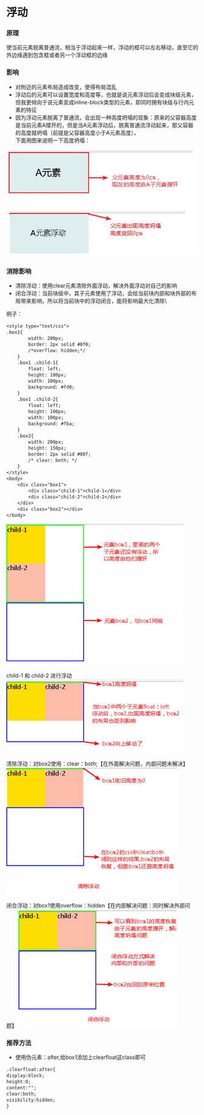 # 浮动

### 原理
使当前元素脱离普通流，相当于浮动起来一样，浮动的框可以左右移动，直至它的外边缘遇到包含框或者另一个浮动框的边缘

### 影响
- 对附近的元素布局造成改变，使得布局混乱
- 浮动后的元素可以设置宽度和高度等，也就是说元素浮动后会变成块级元素，但我更倾向于说元素变成inline-block类型的元素，即同时拥有块级与行内元素的特征
- 因为浮动元素脱离了普通流，会出现一种高度坍塌的现象：原来的父容器高度是当前元素A撑开的，但是当A元素浮动后，脱离普通流浮动起来，那父容器的高度就坍塌（前提是父容器高度小于A元素高度），<br>
下面用图来说明一下高度坍塌：

![元素浮动影响](../img/元素浮动01.jpg)

### 消除影响
- 清除浮动：使用clear元素清除外面浮动，解决外面浮动对自己的影响
- 闭合浮动：当前块级中，其子元素使用了浮动，会给当前块内部和块外部的布局带来影响，所以将当前块中的浮动闭合，能将影响最大化清除\

例子：
````
<style type="text/css">
.box1{
        width: 200px;
        border: 2px solid #0f0;
        /*overflow: hidden;*/
    }
    .box1 .child-1{
        float: left;
        height: 100px;
        width: 100px;
        background: #fd0;
    }
    .box1 .child-2{
        float: left;
        height: 100px;
        width: 100px;
        background: #fba;
    }
    .box2{
        width: 200px;
        height: 150px;
        border: 2px solid #00f;
        /* clear: both; */
    }
</style>
<body>
    <div class="box1">
        <div class="child-1">child-1</div>
        <div class="child-2">child-2</div>
    </div>
    <div class="box2"></div>
</body>
````

![](../img/消除浮动01.png)

child-1 和 child-2 进行浮动
![](../img/消除浮动02.png)


清除浮动：对box2使用：clear：both;【在外面解决问题，内部问题未解决】
![](../img/消除浮动03.png)

闭合浮动：对box1使用overflow：hidden【在内部解决问题：同时解决外部问题】
![](../img/消除浮动04.png)

### 推荐方法
- 使用伪元素：after,给box1添加上clearfloat这class即可
````
.clearfloat:after{
display:block;
height:0;
content:"";
clear:both;
visibility:hidden;
}
````
